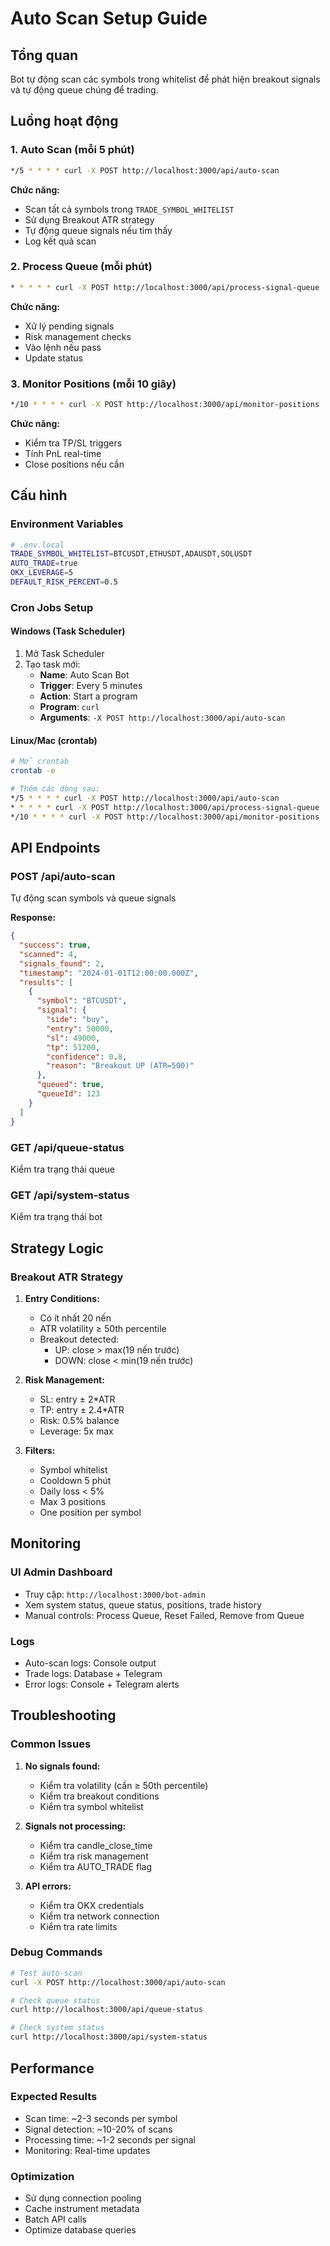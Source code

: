 # Auto Scan Setup Guide

## Tổng quan
Bot tự động scan các symbols trong whitelist để phát hiện breakout signals và tự động queue chúng để trading.

## Luồng hoạt động

### 1. Auto Scan (mỗi 5 phút)
```bash
*/5 * * * * curl -X POST http://localhost:3000/api/auto-scan
```

**Chức năng:**
- Scan tất cả symbols trong `TRADE_SYMBOL_WHITELIST`
- Sử dụng Breakout ATR strategy
- Tự động queue signals nếu tìm thấy
- Log kết quả scan

### 2. Process Queue (mỗi phút)
```bash
* * * * * curl -X POST http://localhost:3000/api/process-signal-queue
```

**Chức năng:**
- Xử lý pending signals
- Risk management checks
- Vào lệnh nếu pass
- Update status

### 3. Monitor Positions (mỗi 10 giây)
```bash
*/10 * * * * curl -X POST http://localhost:3000/api/monitor-positions
```

**Chức năng:**
- Kiểm tra TP/SL triggers
- Tính PnL real-time
- Close positions nếu cần

## Cấu hình

### Environment Variables
```bash
# .env.local
TRADE_SYMBOL_WHITELIST=BTCUSDT,ETHUSDT,ADAUSDT,SOLUSDT
AUTO_TRADE=true
OKX_LEVERAGE=5
DEFAULT_RISK_PERCENT=0.5
```

### Cron Jobs Setup

#### Windows (Task Scheduler)
1. Mở Task Scheduler
2. Tạo task mới:
   - **Name**: Auto Scan Bot
   - **Trigger**: Every 5 minutes
   - **Action**: Start a program
   - **Program**: `curl`
   - **Arguments**: `-X POST http://localhost:3000/api/auto-scan`

#### Linux/Mac (crontab)
```bash
# Mở crontab
crontab -e

# Thêm các dòng sau:
*/5 * * * * curl -X POST http://localhost:3000/api/auto-scan
* * * * * curl -X POST http://localhost:3000/api/process-signal-queue
*/10 * * * * curl -X POST http://localhost:3000/api/monitor-positions
```

## API Endpoints

### POST /api/auto-scan
Tự động scan symbols và queue signals

**Response:**
```json
{
  "success": true,
  "scanned": 4,
  "signals_found": 2,
  "timestamp": "2024-01-01T12:00:00.000Z",
  "results": [
    {
      "symbol": "BTCUSDT",
      "signal": {
        "side": "buy",
        "entry": 50000,
        "sl": 49000,
        "tp": 51200,
        "confidence": 0.8,
        "reason": "Breakout UP (ATR=500)"
      },
      "queued": true,
      "queueId": 123
    }
  ]
}
```

### GET /api/queue-status
Kiểm tra trạng thái queue

### GET /api/system-status
Kiểm tra trạng thái bot

## Strategy Logic

### Breakout ATR Strategy
1. **Entry Conditions:**
   - Có ít nhất 20 nến
   - ATR volatility ≥ 50th percentile
   - Breakout detected:
     - UP: close > max(19 nến trước)
     - DOWN: close < min(19 nến trước)

2. **Risk Management:**
   - SL: entry ± 2*ATR
   - TP: entry ± 2.4*ATR
   - Risk: 0.5% balance
   - Leverage: 5x max

3. **Filters:**
   - Symbol whitelist
   - Cooldown 5 phút
   - Daily loss < 5%
   - Max 3 positions
   - One position per symbol

## Monitoring

### UI Admin Dashboard
- Truy cập: `http://localhost:3000/bot-admin`
- Xem system status, queue status, positions, trade history
- Manual controls: Process Queue, Reset Failed, Remove from Queue

### Logs
- Auto-scan logs: Console output
- Trade logs: Database + Telegram
- Error logs: Console + Telegram alerts

## Troubleshooting

### Common Issues
1. **No signals found:**
   - Kiểm tra volatility (cần ≥ 50th percentile)
   - Kiểm tra breakout conditions
   - Kiểm tra symbol whitelist

2. **Signals not processing:**
   - Kiểm tra candle_close_time
   - Kiểm tra risk management
   - Kiểm tra AUTO_TRADE flag

3. **API errors:**
   - Kiểm tra OKX credentials
   - Kiểm tra network connection
   - Kiểm tra rate limits

### Debug Commands
```bash
# Test auto-scan
curl -X POST http://localhost:3000/api/auto-scan

# Check queue status
curl http://localhost:3000/api/queue-status

# Check system status
curl http://localhost:3000/api/system-status
```

## Performance

### Expected Results
- Scan time: ~2-3 seconds per symbol
- Signal detection: ~10-20% of scans
- Processing time: ~1-2 seconds per signal
- Monitoring: Real-time updates

### Optimization
- Sử dụng connection pooling
- Cache instrument metadata
- Batch API calls
- Optimize database queries
